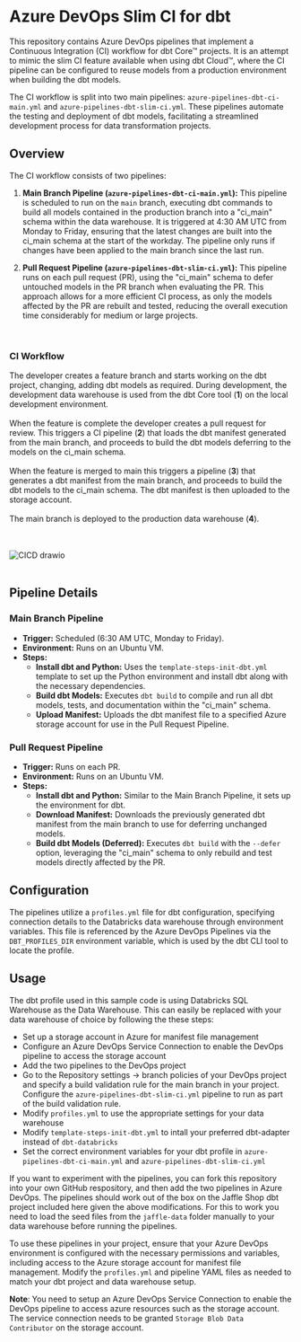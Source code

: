 # Azure DevOps Slim CI for dbt

This repository contains Azure DevOps pipelines that implement a Continuous Integration (CI) workflow for dbt Core™ projects. It is an attempt to mimic the slim CI feature available when using dbt Cloud™, where the CI pipeline can be configured to reuse models from a production environment when building the dbt models.

The CI workflow is split into two main pipelines: `azure-pipelines-dbt-ci-main.yml` and `azure-pipelines-dbt-slim-ci.yml`. These pipelines automate the testing and deployment of dbt models, facilitating a streamlined development process for data transformation projects.

## Overview

The CI workflow consists of two pipelines:

1. **Main Branch Pipeline (`azure-pipelines-dbt-ci-main.yml`):** This pipeline is scheduled to run on the `main` branch, executing dbt commands to build all models contained in the production branch into a "ci_main" schema within the data warehouse. It is triggered at 4:30 AM UTC from Monday to Friday, ensuring that the latest changes are built into the ci_main schema at the start of the workday. The pipeline only runs if changes have been applied to the main branch since the last run.

2. **Pull Request Pipeline (`azure-pipelines-dbt-slim-ci.yml`):** This pipeline runs on each pull request (PR), using the "ci_main" schema to defer untouched models in the PR branch when evaluating the PR. This approach allows for a more efficient CI process, as only the models affected by the PR are rebuilt and tested, reducing the overall execution time considerably for medium or large projects.

<br>


### CI Workflow
The developer creates a feature branch and starts working on the dbt project, changing, adding dbt models as required. During development, the development data warehouse is used from the dbt Core tool (**1**) on the local development environment.
<br><br>
When the feature is complete the developer creates a pull request for review. This triggers a CI pipeline (**2**) that loads the dbt manifest generated from the main branch, and proceeds to build the dbt models deferring to the models on the ci_main schema. 
<br><br>
When the feature is merged to main this triggers a pipeline (**3**) that generates a dbt manifest from the main branch, and proceeds to build the dbt models to the ci_main schema. The dbt manifest is then uploaded to the storage account.
<br><br>
The main branch is deployed to the production data warehouse (**4**).

<br><br>
![CICD drawio](https://github.com/arasdk/jaffle-shop-ado-slim-ci/assets/145650154/7c44475a-bca4-443b-9716-5cff1ca88c8c)
<br><br>



## Pipeline Details

### Main Branch Pipeline

- **Trigger:** Scheduled (6:30 AM UTC, Monday to Friday).
- **Environment:** Runs on an Ubuntu VM.
- **Steps:**
  - **Install dbt and Python:** Uses the `template-steps-init-dbt.yml` template to set up the Python environment and install dbt along with the necessary dependencies.
  - **Build dbt Models:** Executes `dbt build` to compile and run all dbt models, tests, and documentation within the "ci_main" schema.
  - **Upload Manifest:** Uploads the dbt manifest file to a specified Azure storage account for use in the Pull Request Pipeline.

### Pull Request Pipeline

- **Trigger:** Runs on each PR.
- **Environment:** Runs on an Ubuntu VM.
- **Steps:**
  - **Install dbt and Python:** Similar to the Main Branch Pipeline, it sets up the environment for dbt.
  - **Download Manifest:** Downloads the previously generated dbt manifest from the main branch to use for deferring unchanged models.
  - **Build dbt Models (Deferred):** Executes `dbt build` with the `--defer` option, leveraging the "ci_main" schema to only rebuild and test models directly affected by the PR.

## Configuration

The pipelines utilize a `profiles.yml` file for dbt configuration, specifying connection details to the Databricks data warehouse through environment variables. This file is referenced by the Azure DevOps Pipelines via the `DBT_PROFILES_DIR` environment variable, which is used by the dbt CLI tool to locate the profile.

## Usage
The dbt profile used in this sample code is using Databricks SQL Warehouse as the Data Warehouse. This can easily be replaced with your data warehouse of choice by following the these steps: 

- Set up a storage account in Azure for manifest file management
- Configure an Azure DevOps Service Connection to enable the DevOps pipeline to access the storage account
- Add the two pipelines to the DevOps project
- Go to the Repository settings -> branch policies of your DevOps project and specify a build validation rule for the main branch in your project. Configure the `azure-pipelines-dbt-slim-ci.yml` pipeline to run as part of the build validation rule.
- Modify `profiles.yml` to use the appropriate settings for your data warehouse
- Modify `template-steps-init-dbt.yml` to intall your preferred dbt-adapter instead of `dbt-databricks`
- Set the correct environment variables for your dbt profile in `azure-pipelines-dbt-ci-main.yml` and `azure-pipelines-dbt-slim-ci.yml`

If you want to experiment with the pipelines, you can fork this repository into your own GitHub respository, and then add the two pipelines in Azure DevOps. The pipelines should work out of the box on the Jaffle Shop dbt project included here given the above modifications. For this to work you need to load the seed files from the `jaffle-data` folder manually to your data warehouse before running the pipelines.

To use these pipelines in your project, ensure that your Azure DevOps environment is configured with the necessary permissions and variables, including access to the Azure storage account for manifest file management. Modify the `profiles.yml` and pipeline YAML files as needed to match your dbt project and data warehouse setup.

**Note**: You need to setup an Azure DevOps Service Connection to enable the DevOps pipeline to access azure resources such as the storage account. The service connection needs to be granted `Storage Blob Data Contributor` on the storage account.

